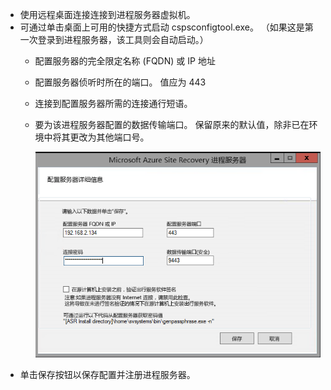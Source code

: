 * 使用远程桌面连接连接到进程服务器虚拟机。
* 可通过单击桌面上可用的快捷方式启动 cspsconfigtool.exe。 （如果这是第一次登录到进程服务器，该工具则会自动启动。）
  - 配置服务器的完全限定名称 (FQDN) 或 IP 地址
  - 配置服务器侦听时所在的端口。 值应为 443
  - 连接到配置服务器所需的连接通行短语。
  - 要为该进程服务器配置的数据传输端口。 保留原来的默认值，除非已在环境中将其更改为其他端口号。

    ![注册进程服务器](./media/site-recovery-vmware-register-process-server/register-ps.png)
* 单击保存按钮以保存配置并注册进程服务器。
